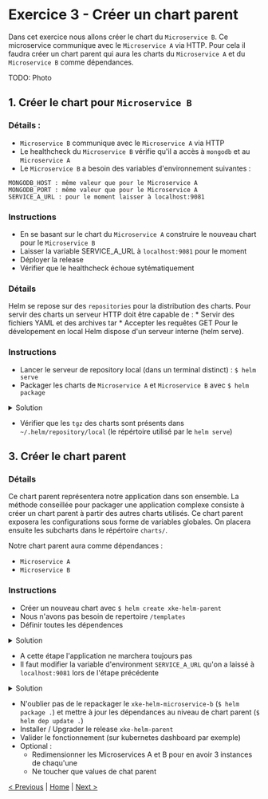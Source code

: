 # Exercice 3 - Créer un chart parent

Dans cet exercice nous allons créer le chart du `Microservice B`. 
Ce microservice communique avec le `Microservice A` via HTTP.
Pour cela il faudra créer un chart parent qui aura les charts du `Microservice A` et du `Microservice B` comme dépendances.

TODO: Photo

## 1. Créer le chart pour `Microservice B`

### Détails :
* `Microservice B` communique avec le `Microservice A` via HTTP
* Le healthcheck du `Microservice B` vérifie qu'il a accès à `mongodb` et au `Microservice A`
* Le `Microservice B` a besoin des variables d'environnement suivantes :

```
MONGODB_HOST : même valeur que pour le Microservice A
MONGODB_PORT : même valeur que pour le Microservice A
SERVICE_A_URL : pour le moment laisser à localhost:9081
```

### Instructions

* En se basant sur le chart du `Microservice A` construire le nouveau chart pour le `Microservice B`
* Laisser la variable SERVICE_A_URL à `localhost:9081` pour le moment
* Déployer la release
* Vérifier que le healthcheck échoue sytématiquement

### Détails
Helm se repose sur des `repositories` pour la distribution des charts.
Pour servir des charts un serveur HTTP doit être capable de :
    * Servir des fichiers YAML et des archives tar
    * Accepter les requêtes GET
Pour le dévelopement en local Helm dispose d'un serveur interne (helm serve). 

### Instructions

* Lancer le serveur de repository local (dans un terminal distinct) : `$ helm serve`
* Packager les charts de `Microservice A` et `Microservice B` avec `$ helm package`

<details><summary>Solution</summary>
<p>

    $ cd <chart directory>
    $ helm package .

</p>
</details>

* Vérifier que les `tgz` des charts sont présents dans `~/.helm/repository/local` (le répértoire utilisé par le `helm serve`)


## 3. Créer le chart parent
 
### Détails
Ce chart parent représentera notre application dans son ensemble. 
La méthode conseillée pour packager une application complexe consiste à créer un chart parent à partir des autres charts utilisés. 
Ce chart parent exposera les configurations sous forme de variables globales.
On placera ensuite les subcharts dans le répértoire `charts/`.

Notre chart parent aura comme dépendances :

* `Microservice A`
* `Microservice B`


### Instructions

* Créer un nouveau chart avec `$ helm create xke-helm-parent`
* Nous n'avons pas besoin de repertoire `/templates`
* Définir toutes les dépendences 

<details><summary>Solution</summary>
<p>

Créer `requirements.yaml` avec :

    dependencies:
      - name: microservice-a
        version: 0.1.0
        repository: http://127.0.0.1:8879/charts
      - name: microservice-b
        version: 0.1.0
        repository: http://127.0.0.1:8879/charts

</p>
</details>

* A cette étape l'application ne marchera toujours pas
* Il faut modifier la variable d'environment `SERVICE_A_URL` qu'on a laissé à `localhost:9081` lors de l'étape précédente

<details><summary>Solution</summary>
<p>

File `xke-helm-microservice-b/templates/deployment.yaml` :

    env:
    
       ...
    
       - name: SERVICE_A_URL
         value: `"{{- printf "http://%s-%s:9081" .Release.Name "xke-helm-microservice-a" | trunc 63 | trimSuffix "" -}}"`
         
         http://donkey-car-xke-helm-microservice-a:9081
         
       ...

</p>
</details>

* N'oublier pas de le repackager le `xke-helm-microservice-b` (`$ helm package .`) et mettre à jour les dépendances au niveau de chart parent (`$ helm dep update .`)  
* Installer / Upgrader le release `xke-helm-parent`
* Valider le fonctionnement (sur kubernetes dashboard par exemple)
* Optional :
    * Redimensionner les Microservices A et B pour en avoir 3 instances de chaqu'une
    * Ne toucher que values de chat parent


[< Previous](ex2-create-charts.md) | [Home](README.md) | [Next >](ex4-template-helpers.md)